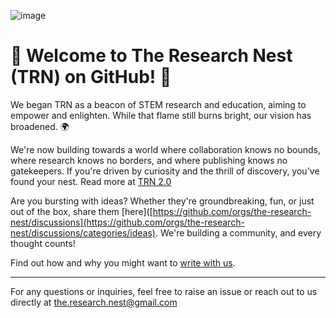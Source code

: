![image](https://github.com/the-research-nest/.github/assets/32733783/f45dcd2c-4e72-47c7-a593-64f5ab48890e)

# 🎉 Welcome to The Research Nest (TRN) on GitHub! 🎉

We began TRN as a beacon of STEM research and education, aiming to empower and enlighten. While that flame still burns bright, our vision has broadened. 🌍

We're now building towards a world where collaboration knows no bounds, where research knows no borders, and where publishing knows no gatekeepers. If you're driven by curiosity and the thrill of discovery, you've found your nest. Read more at [TRN 2.0](https://medium.com/the-research-nest/introducing-the-research-nest-2-0-a73f2d725343)

Are you bursting with ideas? Whether they're groundbreaking, fun, or just out of the box, share them [here]([https://github.com/orgs/the-research-nest/discussions](https://github.com/orgs/the-research-nest/discussions/categories/ideas). We're building a community, and every thought counts!

Find out how and why you might want to [write with us](https://medium.com/the-research-nest/trn-guest-blogging-2817c4ca31d3).

---

For any questions or inquiries, feel free to raise an issue or reach out to us directly at the.research.nest@gmail.com
